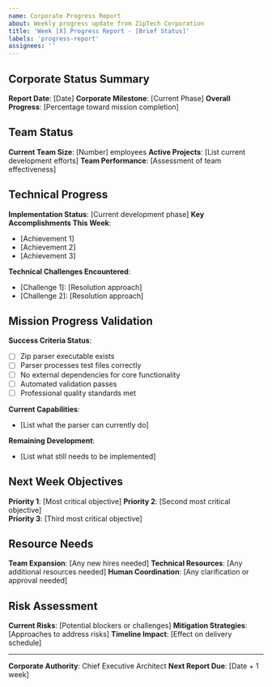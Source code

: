 ```yaml
---
name: Corporate Progress Report
about: Weekly progress update from ZipTech Corporation
title: 'Week [X] Progress Report - [Brief Status]'
labels: 'progress-report'
assignees: ''
---
```


## Corporate Status Summary
**Report Date**: [Date]
**Corporate Milestone**: [Current Phase]
**Overall Progress**: [Percentage toward mission completion]

## Team Status
**Current Team Size**: [Number] employees
**Active Projects**: [List current development efforts]
**Team Performance**: [Assessment of team effectiveness]

## Technical Progress
**Implementation Status**: [Current development phase]
**Key Accomplishments This Week**: 
- [Achievement 1]
- [Achievement 2]
- [Achievement 3]

**Technical Challenges Encountered**:
- [Challenge 1]: [Resolution approach]
- [Challenge 2]: [Resolution approach]

## Mission Progress Validation
**Success Criteria Status**:
- [ ] Zip parser executable exists
- [ ] Parser processes test files correctly
- [ ] No external dependencies for core functionality
- [ ] Automated validation passes
- [ ] Professional quality standards met

**Current Capabilities**:
- [List what the parser can currently do]

**Remaining Development**:
- [List what still needs to be implemented]

## Next Week Objectives
**Priority 1**: [Most critical objective]
**Priority 2**: [Second most critical objective]  
**Priority 3**: [Third most critical objective]

## Resource Needs
**Team Expansion**: [Any new hires needed]
**Technical Resources**: [Any additional resources needed]
**Human Coordination**: [Any clarification or approval needed]

## Risk Assessment
**Current Risks**: [Potential blockers or challenges]
**Mitigation Strategies**: [Approaches to address risks]
**Timeline Impact**: [Effect on delivery schedule]

---
**Corporate Authority**: Chief Executive Architect
**Next Report Due**: [Date + 1 week]